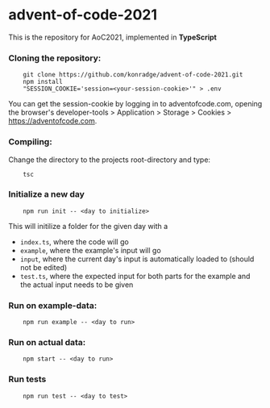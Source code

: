 # advent-of-code-2021

This is the repository for AoC2021, implemented in **TypeScript**

### Cloning the repository:

```
    git clone https://github.com/konradge/advent-of-code-2021.git
    npm install
    "SESSION_COOKIE='session=<your-session-cookie>'" > .env
```

You can get the session-cookie by logging in to adventofcode.com, opening the browser's developer-tools > Application > Storage > Cookies > https://adventofcode.com.

### Compiling:

Change the directory to the projects root-directory and type:

```
    tsc
```

### Initialize a new day

```
    npm run init -- <day to initialize>
```

This will initilize a folder for the given day with a

- `index.ts`, where the code will go
- `example`, where the example's input will go
- `input`, where the current day's input is automatically loaded to (should not be edited)
- `test.ts`, where the expected input for both parts for the example and the actual input needs to be given

### Run on example-data:

```
    npm run example -- <day to run>
```

### Run on actual data:

```
    npm start -- <day to run>
```

### Run tests

```
    npm run test -- <day to test>
```
